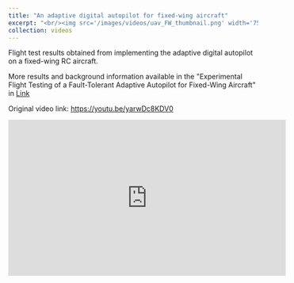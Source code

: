 ```yaml
---
title: "An adaptive digital autopilot for fixed-wing aircraft"
excerpt: "<br/><img src='/images/videos/uav_FW_thumbnail.png' width='752' height='423'>"
collection: videos
---
```


Flight test results obtained from implementing the adaptive digital autopilot on a fixed-wing RC aircraft.

More results and background information available in the "Experimental Flight Testing of a Fault-Tolerant Adaptive Autopilot for Fixed-Wing Aircraft" in <a href = "https://arxiv.org/pdf/2210.13621"> Link </a>

Original video link: <a href = "https://youtu.be/yarwDc8KDV0"> https://youtu.be/yarwDc8KDV0 </a>

<iframe width="560" height="315" 
    src="https://www.youtube.com/embed/yarwDc8KDV0?si=qeAN78v47qGPeYXY" 
    title="YouTube video player" 
    frameborder="0" 
    allow="accelerometer; autoplay; clipboard-write; encrypted-media; gyroscope; picture-in-picture; web-share" 
    referrerpolicy="strict-origin-when-cross-origin" 
    allowfullscreen>
</iframe>
